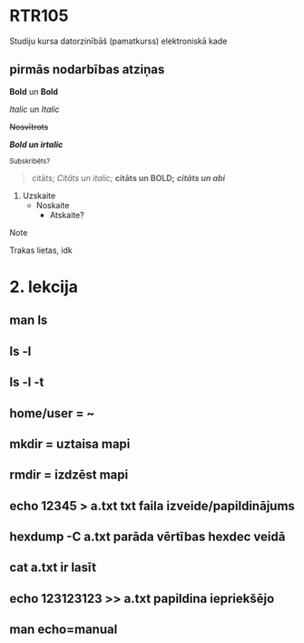 # RTR105

Studiju kursa datorzinībāš (pamatkurss) elektroniskā kade

## pirmās nodarbības atziņas

**Bold** un __Bold__

*Italic* un _Italic_

~~Nosvītrots~~

***Bold un irtalic***

<sub>Subskribēts?</sub>

>citāts; *Citāts un italic;* **citāts un BOLD;** ***citāts un abi***
1. Uzskaite
   - Noskaite
     - Atskaite?
>[!NOTE]
>Trakas lietas, idk

<!-- Neredzams komentārs -->

# 2. lekcija
## man ls
## ls -l
## ls -l -t
## home/user = ~
## mkdir = uztaisa mapi
## rmdir = izdzēst mapi
## echo 12345 > a.txt txt faila izveide/papildinājums
## hexdump -C a.txt parāda vērtības hexdec veidā
## cat a.txt ir lasīt
## echo 123123123 >> a.txt papildina iepriekšējo
## man echo=manual
